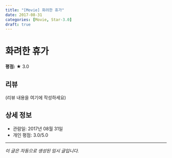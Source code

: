 ```yaml
---
title: "[Movie] 화려한 휴가"
date: 2017-08-31
categories: [Movie, Star-3.0]
draft: true
---
```


# 화려한 휴가

**평점:** ★ 3.0

## 리뷰

(리뷰 내용을 여기에 작성하세요)

## 상세 정보

- 관람일: 2017년 08월 31일
- 개인 평점: 3.0/5.0

---

*이 글은 자동으로 생성된 임시 글입니다.*
